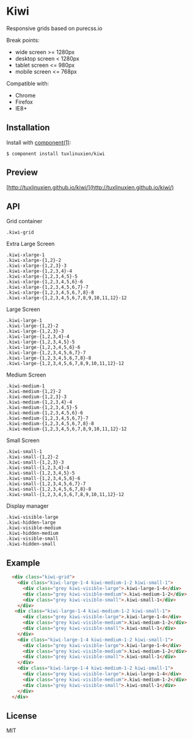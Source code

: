 # Kiwi

  Responsive grids based on purecss.io

Break points:
* wide screen >= 1280px
* desktop screen < 1280px
* tablet screen <= 980px
* mobile screen <= 768px

  
Compatible with:
* Chrome
* Firefox
* IE8+

## Installation

  Install with [component(1)](http://component.io):

    $ component install tuxlinuxien/kiwi

## Preview

  [http://tuxlinuxien.github.io/kiwi/](http://tuxlinuxien.github.io/kiwi/)

## API
  
  Grid container
    
    .kiwi-grid
  
  Extra Large Screen
  
    .kiwi-xlarge-1
    .kiwi-xlarge-{1,2}-2
    .kiwi-xlarge-{1,2,3}-3
    .kiwi-xlarge-{1,2,3,4}-4
    .kiwi-xlarge-{1,2,3,4,5}-5
    .kiwi-xlarge-{1,2,3,4,5,6}-6
    .kiwi-xlarge-{1,2,3,4,5,6,7}-7
    .kiwi-xlarge-{1,2,3,4,5,6,7,8}-8
    .kiwi-xlarge-{1,2,3,4,5,6,7,8,9,10,11,12}-12

  Large Screen
  
    .kiwi-large-1
    .kiwi-large-{1,2}-2
    .kiwi-large-{1,2,3}-3
    .kiwi-large-{1,2,3,4}-4
    .kiwi-large-{1,2,3,4,5}-5
    .kiwi-large-{1,2,3,4,5,6}-6
    .kiwi-large-{1,2,3,4,5,6,7}-7
    .kiwi-large-{1,2,3,4,5,6,7,8}-8
    .kiwi-large-{1,2,3,4,5,6,7,8,9,10,11,12}-12

  Medium Screen
  
    .kiwi-medium-1
    .kiwi-medium-{1,2}-2
    .kiwi-medium-{1,2,3}-3
    .kiwi-medium-{1,2,3,4}-4
    .kiwi-medium-{1,2,3,4,5}-5
    .kiwi-medium-{1,2,3,4,5,6}-6
    .kiwi-medium-{1,2,3,4,5,6,7}-7
    .kiwi-medium-{1,2,3,4,5,6,7,8}-8
    .kiwi-medium-{1,2,3,4,5,6,7,8,9,10,11,12}-12

  Small Screen
  
    .kiwi-small-1
    .kiwi-small-{1,2}-2
    .kiwi-small-{1,2,3}-3
    .kiwi-small-{1,2,3,4}-4
    .kiwi-small-{1,2,3,4,5}-5
    .kiwi-small-{1,2,3,4,5,6}-6
    .kiwi-small-{1,2,3,4,5,6,7}-7
    .kiwi-small-{1,2,3,4,5,6,7,8}-8
    .kiwi-small-{1,2,3,4,5,6,7,8,9,10,11,12}-12

  Display manager
  
    .kiwi-visible-large
    .kiwi-hidden-large
    .kiwi-visible-medium
    .kiwi-hidden-medium
    .kiwi-visible-small
    .kiwi-hidden-small
       
## Example

```html
  <div class="kiwi-grid">
    <div class="kiwi-large-1-4 kiwi-medium-1-2 kiwi-small-1">
      <div class="grey kiwi-visible-large">.kiwi-large-1-4</div>
      <div class="grey kiwi-visible-medium">.kiwi-medium-1-2</div>
      <div class="grey kiwi-visible-small">.kiwi-small-1</div>
    </div>
   <div class="kiwi-large-1-4 kiwi-medium-1-2 kiwi-small-1">
      <div class="grey kiwi-visible-large">.kiwi-large-1-4</div>
      <div class="grey kiwi-visible-medium">.kiwi-medium-1-2</div>
      <div class="grey kiwi-visible-small">.kiwi-small-1</div>
    </div>
    <div class="kiwi-large-1-4 kiwi-medium-1-2 kiwi-small-1">
      <div class="grey kiwi-visible-large">.kiwi-large-1-4</div>
      <div class="grey kiwi-visible-medium">.kiwi-medium-1-2</div>
      <div class="grey kiwi-visible-small">.kiwi-small-1</div>
    </div>
    <div class="kiwi-large-1-4 kiwi-medium-1-2 kiwi-small-1">
      <div class="grey kiwi-visible-large">.kiwi-large-1-4</div>
      <div class="grey kiwi-visible-medium">.kiwi-medium-1-2</div>
      <div class="grey kiwi-visible-small">.kiwi-small-1</div>
    </div>
  </div>
```

## License

  MIT
